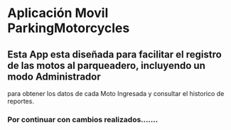 # Aplicación Movil ParkingMotorcycles
## Esta App esta diseñada para facilitar el registro de las motos al parqueadero, incluyendo un modo Administrador
para obtener los datos de cada Moto Ingresada y consultar el historico de reportes.
### Por continuar con cambios realizados.......
